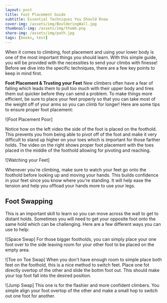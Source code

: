 ```yaml
---
layout: post
title: Foot Placement Guide
subtitle: Essential Techniques You Should Know
cover-img: /assets/img/BoulderingWall.jpg
thumbnail-img: /assets/img/thumb.png
share-img: /assets/img/path.jpg
tags: [books, test]
---
```


When it comes to climbing, foot placement and using your lower body is one of the most important things you should learn. With this simple guide, you will be provided with the necessities to send your climbs with finesse! Before we dive into the specific techniques, there are a few key points to keep in mind first. 

**Foot Placement & Trusting your Feet**
New climbers often have a fear of falling which leads them to pull too much with their upper body and tires them out quicker before they can send a problem. To make things more efficient, be sure to place your feet properly so that you can take most of the weight off of your arms so you can climb for longer! Here are some tips to ensure proper foot placement:

![Foot Placement Poor]

Notice how on the left video the side of the foot is placed on the foothold. This prevents you from being able to pivot off of the foot and make it very difficult to stand up higher on your toes which is important for those farther holds. The video on the right shows proper foot placement with the toes placed in the middle of the foothold allowing for pivoting and reaching. 

![Watching your Feet]

Whenever you're climbing, make sure to watch your feet go onto the foothold before looking up and moving your hands. This builds confidence in your feet since you know where you're standing. It will help ease the tension and help you offload your hands more to use your legs. 

## Foot Swapping
This is an important skill to learn so you can move across the wall to get to distant holds. Sometimes you will need to get your opposite foot onto the same hold which can be challenging. Here are a few different ways you can use to help:

![Space Swap]
For those bigger footholds, you can simply place your one foot over to the side leaving room for your other foot to be placed on the empty area. 

![Toe on Toe Swap]
When you don't have enough room to simple place both feet on the foothold, this is a nice method to switch feet. Place one fot directly overtop of the other and slide the bottm foot out. This should make your top foot fall into the desired position. 

![Jump Swap]
This one is for the flashier and more confident climbers. You simple align your foot overtop of the other and make a small hop to switch out one foot for another. 
